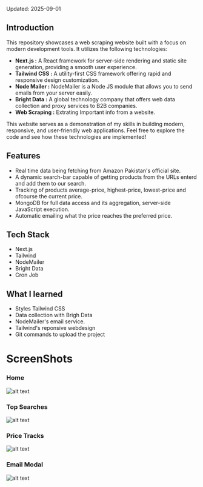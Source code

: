 Updated: 2025-09-01

## Introduction

This repository showcases a web scraping website built with a focus on modern development tools. It utilizes the following technologies:

- **Next.js :** A React framework for server-side rendering and static site generation, providing a smooth user experience.
- **Tailwind CSS :** A utility-first CSS framework offering rapid and responsive design customization.
- **Node Mailer :** NodeMailer is a Node JS module that allows you to send emails from your server easily.
- **Bright Data :** A global technology company that offers web data collection and proxy services to B2B companies.
- **Web Scraping :** Extrating Important info from a website.
  

This website serves as a demonstration of my skills in building modern, responsive, and user-friendly web applications. Feel free to explore the code and see how these technologies are implemented!

## Features

- Real time data being fetching from Amazon Pakistan's official site.
- A dynamic search-bar capable of getting products from the URLs enterd and add them to our search.
- Tracking of products average-price, highest-price, lowest-price and ofcourse the current price.
- MongoDB for full data access and its aggregation, server-side JavaScript execution.
- Automatic emailing what the price reaches the preferred price.

## Tech Stack

- Next.js
- Tailwind
- NodeMailer
- Bright Data
- Cron Job

## What I learned

- Styles Tailwind CSS
- Data collection with Brigh Data
- NodeMailer's email service.
- Tailwind's reponsive webdesign
- Git commands to upload the project

# ScreenShots

### Home

![alt text](image.png)

### Top Searches

![alt text](image-1.png)

### Price Tracks

![alt text](image-4.png)

### Email Modal

![alt text](image-5.png)